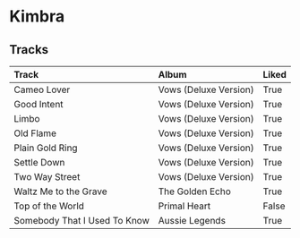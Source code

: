 # Kimbra

## Tracks

| Track                        | Album                 | Liked   |
|:-----------------------------|:----------------------|:--------|
| Cameo Lover                  | Vows (Deluxe Version) | True    |
| Good Intent                  | Vows (Deluxe Version) | True    |
| Limbo                        | Vows (Deluxe Version) | True    |
| Old Flame                    | Vows (Deluxe Version) | True    |
| Plain Gold Ring              | Vows (Deluxe Version) | True    |
| Settle Down                  | Vows (Deluxe Version) | True    |
| Two Way Street               | Vows (Deluxe Version) | True    |
| Waltz Me to the Grave        | The Golden Echo       | True    |
| Top of the World             | Primal Heart          | False   |
| Somebody That I Used To Know | Aussie Legends        | True    |